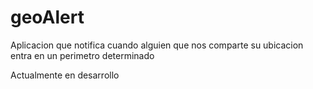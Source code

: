 # geoAlert
Aplicacion que notifica cuando alguien que nos comparte su ubicacion entra en un perimetro determinado

Actualmente en desarrollo
